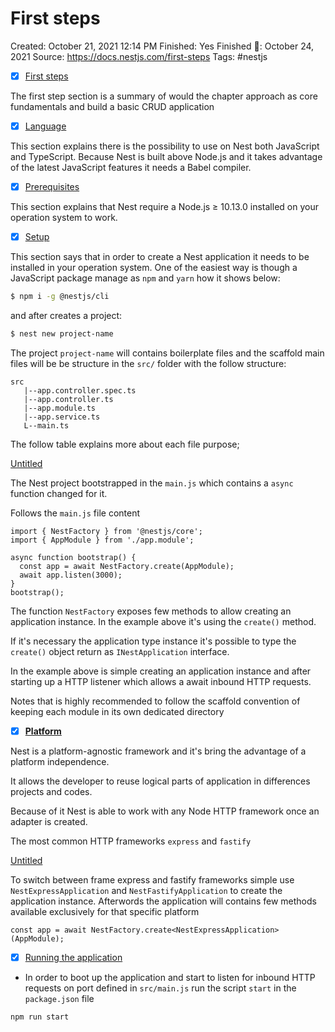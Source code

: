 # First steps

Created: October 21, 2021 12:14 PM
Finished: Yes
Finished 📅: October 24, 2021
Source: https://docs.nestjs.com/first-steps
Tags: #nestjs

- [x]  [First steps](https://docs.nestjs.com/first-steps#first-steps)

The first step section is a summary of would the chapter approach as core fundamentals and build a basic CRUD application

- [x]  [Language](https://docs.nestjs.com/first-steps#language)

This section explains there is the possibility to use on Nest both JavaScript and TypeScript. Because Nest is built above Node.js and it takes advantage of the latest JavaScript features it needs a Babel compiler.

- [x]  [Prerequisites](https://docs.nestjs.com/first-steps#prerequisites)

This section explains that Nest require a Node.js ≥ 10.13.0 installed on your operation system to work.

- [x]  [Setup](https://docs.nestjs.com/first-steps#setup)

This section says that in order to create a Nest application it needs to be installed in your operation system. One of the easiest way is though a JavaScript package manage as `npm` and `yarn` how it shows below:

```bash
$ npm i -g @nestjs/cli
```

and after creates a project:

```bash
$ nest new project-name
```

The project `project-name` will contains boilerplate files and the scaffold main files will be be structure in the `src/` folder with the follow structure:

```
src
   |--app.controller.spec.ts
   |--app.controller.ts
   |--app.module.ts
   |--app.service.ts
   L--main.ts
```

The follow table explains more about each file purpose; 

[Untitled](First%20steps%20e9e41b2907004dfca4d901e8bb587e34/Untitled%20Database%200b2c75f0e70c4d56b94e13ea9daa247c.csv)

The Nest project bootstrapped in the `main.js` which contains a `async` function changed for it.

Follows the `main.js` file content

```tsx
import { NestFactory } from '@nestjs/core';
import { AppModule } from './app.module';

async function bootstrap() {
  const app = await NestFactory.create(AppModule);
  await app.listen(3000);
}
bootstrap();
```

The function `NestFactory` exposes few methods to allow creating an application instance. In the example above it's using the `create()` method.

If it's necessary the application type instance it's possible to type the `create()` object return as `INestApplication` interface.

In the example above is simple creating an application instance and after starting up a HTTP listener which allows a await inbound HTTP requests.

Notes that is highly recommended to follow the scaffold convention of keeping each module in its own dedicated directory

- [x]  **[Platform](https://docs.nestjs.com/first-steps#platform)**

Nest is a platform-agnostic framework and it's bring the advantage of a platform independence.

It allows the developer to reuse logical parts of application in differences projects and codes.

Because of it Nest  is able to work with any Node HTTP framework once an adapter is created.

The most common HTTP frameworks `express` and `fastify`

[Untitled](First%20steps%20e9e41b2907004dfca4d901e8bb587e34/Untitled%20Database%20fa86c78235ae4df0bd63aad05ddfd279.csv)

To switch between frame express and fastify frameworks simple use `NestExpressApplication` and `NestFastifyApplication` to create the application instance. Afterwords the application will contains few methods available exclusively for that specific platform

```tsx
const app = await NestFactory.create<NestExpressApplication>(AppModule);
```

- [x]  [Running the application](https://docs.nestjs.com/first-steps#running-the-application)
- In order to boot up the application and start to listen for inbound HTTP requests on port defined in `src/main.js` run the script `start` in the `package.json` file

```bash
npm run start
```